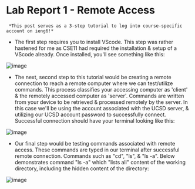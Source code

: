 # Lab Report 1 - Remote Access
     *This post serves as a 3-step tutorial to log into course-specific account on ieng6!*
- The first step requires you to install VScode. This step was rather hastened for me as CSE11 had
required the installation & setup of a VScode already. Once installed, you'll see something like this:

![image](https://user-images.githubusercontent.com/122498399/212008323-2af8cd6b-9124-4748-92b3-6eff63738aae.png)


- The next, second step to this tutorial would be creating a remote connection to reach a
remote computer where we can test/utilize commands. This process classifies your accessing
computer as 'client' & the remotely accessed computer as 'server'. Commands are written from
your device to be retrieved & processed remotely by the server. In this case we'll be using the
account associated with the UCSD server, & utilizing our UCSD account password to successfully
connect. Successful connection should have your terminal looking like this:

![image](https://user-images.githubusercontent.com/122498399/212010970-433716d2-a1b2-424f-ae86-d52a8e3cae32.png)


- Our final step would be testing commands associated with remote access. These commands are
typed in our terminal after successful remote connection. Commands such as "cd", "ls", &
"ls -a". Below demonstrates command "ls -a" which "lists all" content of the working directory,
including the hidden content of the directory:

![image](https://user-images.githubusercontent.com/122498399/212013024-9e8cc13a-f57e-46e9-b568-0234a61b8119.png)


